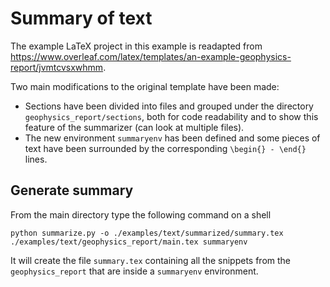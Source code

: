 # Summary of text

The example LaTeX project in this example is readapted from
https://www.overleaf.com/latex/templates/an-example-geophysics-report/jvmtcvsxwhmm.

Two main modifications to the original template have been made:
- Sections have been divided into files and grouped under the directory `geophysics_report/sections`, both for code readability and to show this feature of the summarizer (can look at multiple files).
- The new environment `summaryenv` has been defined and some pieces of text have been surrounded by the corresponding `\begin{} - \end{}` lines.

## Generate summary

From the main directory type the following command on a shell

```
python summarize.py -o ./examples/text/summarized/summary.tex ./examples/text/geophysics_report/main.tex summaryenv
```

It will create the file `summary.tex` containing all the snippets from the `geophysics_report` that are inside a `summaryenv` environment.